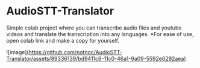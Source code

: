 # AudioSTT-Translator
Simple colab project where you can transcribe audio files and youtube videos and translate the transcription into any languages.
*For ease of use, open colab link and make a copy for yourself.

![image][(https://github.com/notnoc/AudioSTT-Translator/assets/89336139/bd9411c6-11c0-46a1-9a09-5592e6292aea)](https://colab.research.google.com/github/notnoc/AudioSTT-Translator/blob/main/AudioSTT_Translator.ipynb)
